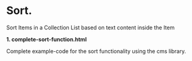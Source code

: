 # Sort.

Sort Items in a Collection List based on text content inside the Item

**1. complete-sort-function.html**

Complete example-code for the sort functionality using the cms library.